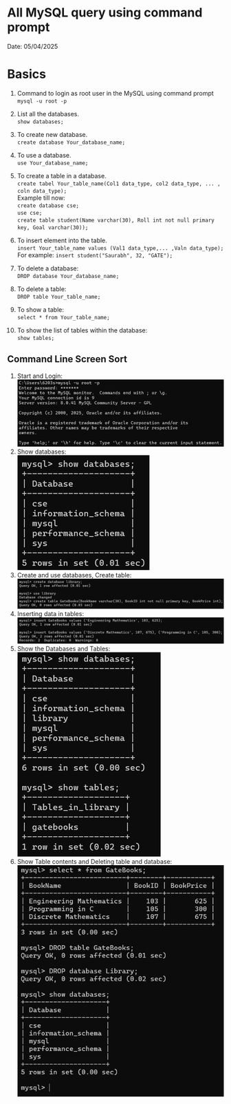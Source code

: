 # All MySQL query using command prompt
Date: 05/04/2025

# Basics
1. Command to login as root user in the MySQL using command prompt<br>
`mysql -u root -p`

2. List all the databases. <br> `show databases;`
3. To create new database. <br> `create database Your_database_name;`
4. To use a database.<br> `use Your_database_name;`
5. To create a table in a database. <br> `create tabel Your_table_name(Col1 data_type, col2 data_type, ... , coln data_type);` <br> Example till now: <br> `create database cse;`<br> `use cse;` <br> `create table student(Name varchar(30), Roll int not null primary key, Goal varchar(30));` 
6. To insert element into the table. <br>
  `insert Your_table_name values (Val1 data_type,... ,Valn data_type);`
   <br> For example: `insert student("Saurabh", 32, "GATE");`

7. To delete a database:<br> `DROP database Your_database_name;`
8. To delete a table:<br> `DROP table Your_table_name;`
9. To show a table:<br> `select * from Your_table_name;`
10. To show the list of tables within the database: <br> `show tables;`

## Command Line Screen Sort
1. Start and Login: <br> <img src = 'Screenshot 2025-04-07 221315.png'>
2. Show databases: <br> <img src = 'Screenshot 2025-04-07 221337.png'>
3. Create and use databases, Create table: <br> <img src = 'Screenshot 2025-04-07 221458.png'>
4. Inserting data in tables: <br> <img src = 'Screenshot 2025-04-07 221524.png'>
5. Show the Databases and Tables: <br> <img src = 'Screenshot 2025-04-07 221549.png'>
6. Show Table contents and Deleting table and database: <br> <img src = 'Screenshot 2025-04-07 221616.png'>
